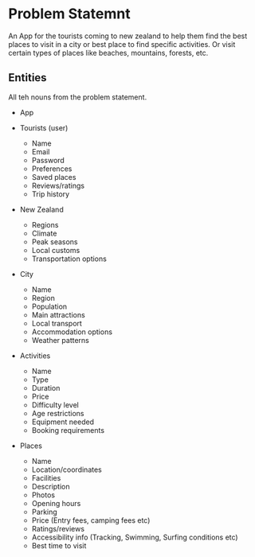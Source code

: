 # Problem Statemnt
An App for the tourists coming to new zealand to help them find the best places to visit in a city or best place to find specific activities. Or visit certain types of places like beaches, mountains, forests, etc.


## Entities

All teh nouns from the problem statement.   
- App
- Tourists (user)
  - Name
  - Email
  - Password
  - Preferences
  - Saved places
  - Reviews/ratings
  - Trip history

- New Zealand
  - Regions
  - Climate
  - Peak seasons
  - Local customs
  - Transportation options


- City
  - Name
  - Region
  - Population
  - Main attractions
  - Local transport
  - Accommodation options
  - Weather patterns

- Activities
  - Name
  - Type
  - Duration
  - Price
  - Difficulty level
  - Age restrictions
  - Equipment needed
  - Booking requirements

- Places
  - Name
  - Location/coordinates
  - Facilities
  - Description
  - Photos
  - Opening hours
  - Parking
  - Price (Entry fees, camping fees etc)
  - Ratings/reviews
  - Accessibility info (Tracking, Swimming, Surfing conditions etc)
  - Best time to visit

<!-- - Beaches
  - Name
  - Location
  - Facilities
  - Swimming conditions
  - Surf conditions
  - Parking
  - Safety info
  - Best times to visit
- Mountains
  - Name
  - Height
  - Difficulty level
  - Hiking trails
  - Weather conditions
  - Safety warnings
  - Equipment needed
  - Season accessibility

- Forests
  - Name
  - Size
  - Trail types
  - Wildlife
  - Camping spots
  - Entry points
  - Conservation status
  - Guided tour options -->


###


